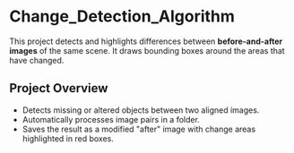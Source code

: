 # Change_Detection_Algorithm

This project detects and highlights differences between **before-and-after images** of the same scene. It draws bounding boxes around the areas that have changed.

## Project Overview

- Detects missing or altered objects between two aligned images.
- Automatically processes image pairs in a folder.
- Saves the result as a modified "after" image with change areas highlighted in red boxes.

